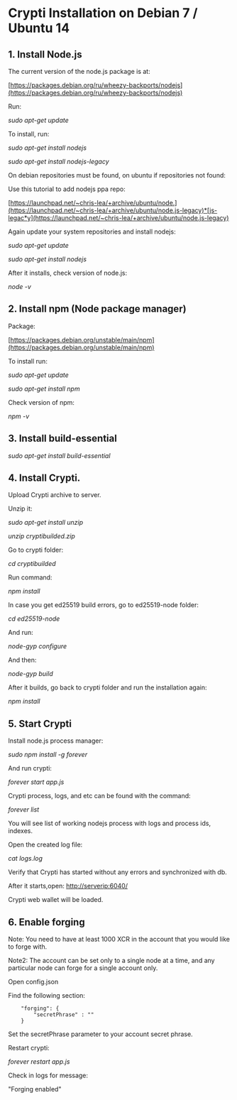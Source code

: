 # Crypti Installation on Debian 7 / Ubuntu 14

## 1. Install Node.js

The current version of the node.js package is at:

[https://packages.debian.org/ru/wheezy-backports/nodejs](https://packages.debian.org/ru/wheezy-backports/nodejs)

Run: 

*sudo apt-get update*

To install, run:

*sudo apt-get install nodejs*

*sudo apt-get install nodejs-legacy*

On debian repositories must be found, on ubuntu if repositories not found:

Use this tutorial to add nodejs ppa repo:

[https://launchpad.net/~chris-lea/+archive/ubuntu/node.](https://launchpad.net/~chris-lea/+archive/ubuntu/node.js-legacy)*[js-legac*y](https://launchpad.net/~chris-lea/+archive/ubuntu/node.js-legacy)

Again update your system repositories and install nodejs:

*sudo apt-get update*

*sudo apt-get install nodejs*

After it installs, check version of node.js:

*node -v*

## 2. Install npm (Node package manager)

Package:

[https://packages.debian.org/unstable/main/npm](https://packages.debian.org/unstable/main/npm)

To install run:

*sudo apt-get update*

*sudo apt-get install npm*

Check version of npm:

*npm -v*

## 3.  Install build-essential

*sudo apt-get install build-essential*

## 4. Install Crypti.

Upload Crypti archive to server.

Unzip it:

*sudo apt-get install unzip*

*unzip cryptibuilded.zip*

Go to crypti folder:

*cd cryptibuilded*

Run command:

*npm install*

In case you get ed25519 build errors, go to ed25519-node folder:

*cd ed25519-node*

And run:

*node-gyp configure*

And then:

*node-gyp build*

After it builds, go back to crypti folder and run the installation again:

*npm install*

## 5. Start Crypti

Install node.js process manager:

*sudo npm install -g forever*

And run crypti:

*forever start app.js*

Crypti process, logs, and etc can be found with the command:

*forever list*

You will see list of working nodejs process with logs and process ids, indexes.

Open the created log file:

*cat logs.log*

Verify that Crypti has started without any errors and synchronized with db.

After it starts,open: [http://serverip:6040/](http://serverip:6040/)

Crypti web wallet will be loaded.


## 6. Enable forging

Note: You need to have at least 1000 XCR in the account that you would like to forge with.

Note2: The account can be set only to a single node at a time, and any particular node can forge for a single account only.

Open config.json

Find the following section:

        "forging": {
            "secretPhrase" : ""
        }

Set the secretPhrase parameter to your account secret phrase.

Restart crypti:

*forever restart app.js*


Check in logs for message:

"Forging enabled"
 
